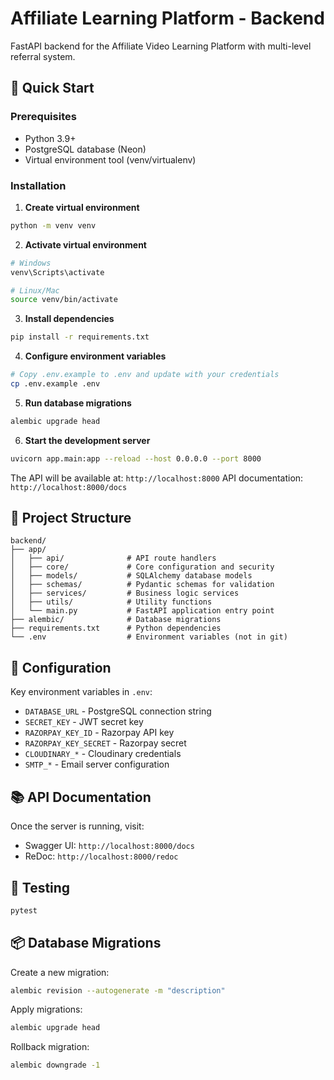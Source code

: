 # Affiliate Learning Platform - Backend

FastAPI backend for the Affiliate Video Learning Platform with multi-level referral system.

## 🚀 Quick Start

### Prerequisites
- Python 3.9+
- PostgreSQL database (Neon)
- Virtual environment tool (venv/virtualenv)

### Installation

1. **Create virtual environment**
```bash
python -m venv venv
```

2. **Activate virtual environment**
```bash
# Windows
venv\Scripts\activate

# Linux/Mac
source venv/bin/activate
```

3. **Install dependencies**
```bash
pip install -r requirements.txt
```

4. **Configure environment variables**
```bash
# Copy .env.example to .env and update with your credentials
cp .env.example .env
```

5. **Run database migrations**
```bash
alembic upgrade head
```

6. **Start the development server**
```bash
uvicorn app.main:app --reload --host 0.0.0.0 --port 8000
```

The API will be available at: `http://localhost:8000`
API documentation: `http://localhost:8000/docs`

## 📁 Project Structure

```
backend/
├── app/
│   ├── api/              # API route handlers
│   ├── core/             # Core configuration and security
│   ├── models/           # SQLAlchemy database models
│   ├── schemas/          # Pydantic schemas for validation
│   ├── services/         # Business logic services
│   ├── utils/            # Utility functions
│   └── main.py           # FastAPI application entry point
├── alembic/              # Database migrations
├── requirements.txt      # Python dependencies
└── .env                  # Environment variables (not in git)
```

## 🔧 Configuration

Key environment variables in `.env`:

- `DATABASE_URL` - PostgreSQL connection string
- `SECRET_KEY` - JWT secret key
- `RAZORPAY_KEY_ID` - Razorpay API key
- `RAZORPAY_KEY_SECRET` - Razorpay secret
- `CLOUDINARY_*` - Cloudinary credentials
- `SMTP_*` - Email server configuration

## 📚 API Documentation

Once the server is running, visit:
- Swagger UI: `http://localhost:8000/docs`
- ReDoc: `http://localhost:8000/redoc`

## 🧪 Testing

```bash
pytest
```

## 📦 Database Migrations

Create a new migration:
```bash
alembic revision --autogenerate -m "description"
```

Apply migrations:
```bash
alembic upgrade head
```

Rollback migration:
```bash
alembic downgrade -1
```

